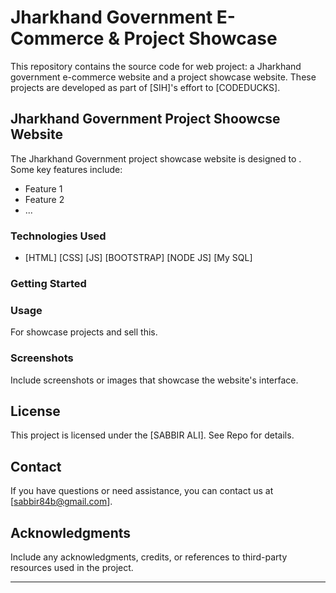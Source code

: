 # Jharkhand Government E-Commerce & Project Showcase

This repository contains the source code for web project: a Jharkhand government e-commerce website and a project showcase website. These projects are developed as part of [SIH]'s effort to [CODEDUCKS].

## Jharkhand Government Project Shoowcse Website

The Jharkhand Government project showcase website is designed to . Some key features include:

- Feature 1
- Feature 2
- ...

### Technologies Used

- [HTML] [CSS] [JS] [BOOTSTRAP] [NODE JS] [My SQL] 

### Getting Started

### Usage

For showcase projects and sell this.

### Screenshots

Include screenshots or images that showcase the website's interface.

## License

This project is licensed under the [SABBIR ALI]. See Repo for details.

## Contact

If you have questions or need assistance, you can contact us at [sabbir84b@gmail.com].

## Acknowledgments

Include any acknowledgments, credits, or references to third-party resources used in the project.

---
